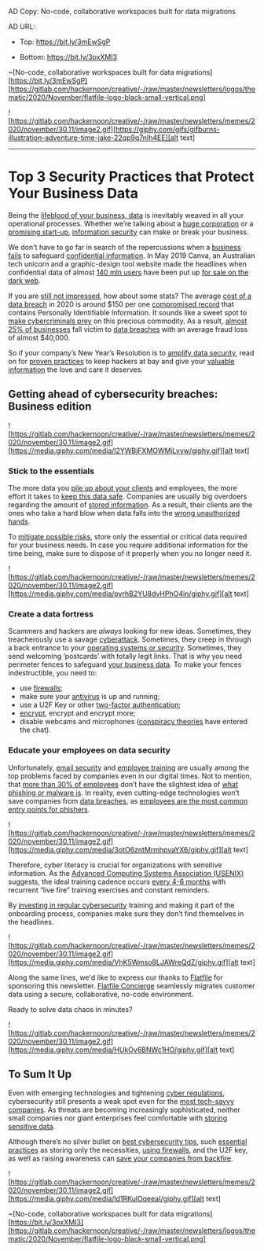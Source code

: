 AD Copy: No-code, collaborative workspaces built for data migrations

AD URL:

- Top: https://bit.ly/3mEwSgP

- Bottom: https://bit.ly/3oxXMI3



~[No-code, collaborative workspaces built for data migrations][https://bit.ly/3mEwSgP][https://gitlab.com/hackernoon/creative/-/raw/master/newsletters/logos/thematic/2020/November/flatfile-logo-black-small-vertical.png]


![https://gitlab.com/hackernoon/creative/-/raw/master/newsletters/memes/2020/november/30.11/image2.gif][https://giphy.com/gifs/gifburns-illustration-adventure-time-jake-22qp9q7nIh4EE][alt text]

----



# Top 3 Security Practices that Protect Your Business Data

Being the [lifeblood of your business, data](https://hackernoon.com/the-importance-of-monitoring-big-data-analytics-pipelines-hd3i3uja) is inevitably weaved in all your operational processes. Whether we’re talking about a [huge corporation](https://hackernoon.com/3-industries-harnessing-the-power-of-big-data-healthcare-law-and-retail-fs14s3wwp) or a [promising start-up](https://hackernoon.com/visualization-of-hypothesis-on-meteorological-data-9j153wmy), [information security](https://hackernoon.com/5-big-data-trends-for-the-post-pandemic-future-zmx3ux6) can make or break your business.

We don't have to go far in search of the repercussions when a [business fails](https://hackernoon.com/search?query=business+fail) to safeguard [confidential information](https://hackernoon.com/legal-business-documents-non-disclosure-agreement-and-demand-letter-55333y39). In May 2019 Canva, an Australian tech unicorn and a graphic-design tool website made the headlines when confidential data of almost [140 mln users](https://www.zdnet.com/article/australian-tech-unicorn-canva-suffers-security-breach/) have been put up [for sale on the dark web](https://hackernoon.com/search?query=dark%20web).

If you are [still not impressed](https://hackernoon.com/tagged/data-breach), how about some stats? The average [cost of a data breach](https://www.capita.com/sites/g/files/nginej146/files/2020-08/Ponemon-Global-Cost-of-Data-Breach-Study-2020.pdf) in 2020 is around $150 per one [compromised record](https://hackernoon.com/facebook-forced-me-to-use-a-password-manager-16af91e2885d) that contains Personally Identifiable Information. It sounds like a sweet spot to [make cybercriminals prey](https://hackernoon.com/tagged/cybersecurity) on this precious commodity. As a result, [almost 25% of businesses](https://media.kaspersky.com/pdf/it-risks-survey-report-cost-of-security-breaches.pdf) fall victim to [data breaches](https://hackernoon.com/3-steps-retailers-should-take-to-prevent-holiday-data-breaches-ep1g3wsh) with an average fraud loss of almost $40,000.

So if your company’s New Year’s Resolution is to [amplify data security](https://hackernoon.com/how-an-improved-working-relationship-between-employer-and-employee-could-be-the-key-to-cybersecurity-uh4v3w42), read on for [proven practices](https://hackernoon.com/20-data-security-risks-your-company-could-face-in-2020-uakk32lh) to keep hackers at bay and give your [valuable information](https://hackernoon.com/with-telehealth-on-the-rise-privacy-regulations-are-imperative-h52p3w1r) the love and care it deserves.


## Getting ahead of cybersecurity breaches: Business edition


![https://gitlab.com/hackernoon/creative/-/raw/master/newsletters/memes/2020/november/30.11/image2.gif][https://media.giphy.com/media/l2YWBjFXMOWMiLvyw/giphy.gif][alt text]


### **Stick to the essentials**

The more data you [pile up about your clients](https://hackernoon.com/providing-customer-support-for-125-million-fortnite-players-c6a7af5b32a4) and employees, the more effort it takes to [keep this data safe](https://hackernoon.com/internet-data-privacy-full-guide-keep-your-data-safe-online-6p7x3z17). Companies are usually big overdoers regarding the amount of [stored information](https://hackernoon.com/all-about-security-information-and-event-management-em7n3ymz). As a result, their clients are the ones who take a hard blow when data falls into the [wrong unauthorized hands](https://hackernoon.com/3-benefits-of-zero-trust-to-customer-information-security-7c1dd48of).  

To [mitigate possible risks](https://hackernoon.com/women-in-information-security-tha%C3%ADs-9c407bc60c3d), store only the essential or critical data required for your business needs. In case you require additional information for the time being, make sure to dispose of it properly when you no longer need it.


![https://gitlab.com/hackernoon/creative/-/raw/master/newsletters/memes/2020/november/30.11/image2.gif][https://media.giphy.com/media/pyrhB2YU8dvHPhO4in/giphy.gif][alt text]


### **Create a data fortress**

Scammers and hackers are _always_ looking for new ideas. Sometimes, they treacherously use a savage [cyberattack](https://hackernoon.com/women-in-information-security-zo%D1%91-rose-997ccc289f60). Sometimes, they creep in through a back entrance to your [operating systems or security](https://hackernoon.com/how-we-can-make-the-modern-web-experience-more-secure-zheh38s2). Sometimes, they send welcoming ‘postcards’ with totally legit links. That is why you need perimeter fences to safeguard [your business data](https://hackernoon.com/6-measures-to-eliminate-business-risks-885be9cd56ea). To make your fences indestructible, you need to:



*   use [firewalls](https://hackernoon.com/the-great-firewall-of-china-is-not-so-great-afterall-0qt34mu); 
*   make sure your [antivirus](https://hackernoon.com/newest-malware-from-china-8a1k3uem) is up and running;
*   use a U2F Key or other [two-factor authentication](https://hackernoon.com/protecting-your-data-online-using-strong-passwords-and-two-factor-authentication-a-guide-av4o3web);
*   [encrypt](https://hackernoon.com/quantum-resistant-encryption-why-you-urgently-need-it-s41m3zte), encrypt and encrypt more;
*   disable webcams and microphones ([conspiracy theories](https://hackernoon.com/while-were-all-super-into-conspiracy-theories-lets-talk-ai-ethics-and-google-6n4p3ueg) have entered the chat).


### **Educate your employees on data security**

Unfortunately, [email security](https://hackernoon.com/the-essential-guide-to-email-security-threats-costs-and-strategies-3y5j3ujn) and [employee training](https://hackernoon.com/how-to-clean-up-the-mess-in-your-employee-training-program-581r2g8u) are usually among the top problems faced by companies even in our digital times. Not to mention, that [more than 30% of employees](https://www.proofpoint.com/us/resources/white-papers/user-risk-report) don’t have the slightest idea of [what phishing or malware is](https://hackernoon.com/7-deadly-digital-sins-understanding-the-main-types-of-malware-d71f3ypq). In reality, even cutting-edge technologies won’t save companies from [data breaches](https://hackernoon.com/dissecting-defensor-an-android-malware-that-affects-your-banking-apps-v5by30ad), as [employees are the most common entry points for phishers](https://hackernoon.com/anti-phishing-cybersecurity-product-market-an-analysis-q22k3zh0).

 

![https://gitlab.com/hackernoon/creative/-/raw/master/newsletters/memes/2020/november/30.11/image2.gif][https://media.giphy.com/media/3otO6zntMrmhpvaYX6/giphy.gif][alt text]


Therefore, cyber literacy is crucial for organizations with sensitive information. As the [Advanced Computing Systems Association (USENIX)](https://www.usenix.org/system/files/soups2020-reinheimer_0.pdf) suggests, the ideal training cadence occurs [every 4-6 months](https://hackernoon.com/phishing-top-threat-to-our-online-security-88t3uhg) with recurrent “live fire” training exercises and constant reminders.

By [investing in regular cybersecurity](https://hackernoon.com/whats-a-spear-phishing-attack-and-to-protect-yourself-from-it-2g2p3zm7) training and making it part of the onboarding process, companies make sure they don’t find themselves in the headlines.


![https://gitlab.com/hackernoon/creative/-/raw/master/newsletters/memes/2020/november/30.11/image2.gif][https://media.giphy.com/media/VhK5Wmso8LJAWreQdZ/giphy.gif][alt text]

Along the same lines, we'd like to express our thanks to [Flatfile](https://bit.ly/3mEwSgP) for sponsoring this newsletter. [Flatfile Concierge](https://bit.ly/3mEwSgP) seamlessly migrates customer data using a secure, collaborative, no-code environment.

Ready to solve data chaos in minutes?


![https://gitlab.com/hackernoon/creative/-/raw/master/newsletters/memes/2020/november/30.11/image2.gif][https://media.giphy.com/media/HUkOv6BNWc1HO/giphy.gif][alt text]


## To Sum It Up

Even with emerging technologies and tightening [cyber regulations](https://hackernoon.com/8-sources-of-cyber-threat-and-domain-intelligence-for-enterprise-security-sz2j3xqi), cybersecurity still presents a weak spot even for the [most tech-savvy companies](https://hackernoon.com/an-invitation-to-hack-microsofts-azure-security-lab-n8bt3z9f). As threats are becoming increasingly sophisticated, neither small companies nor giant enterprises feel comfortable with [storing sensitive data](https://hackernoon.com/bypassing-enterprise-encryption-policy-with-metadata-nj5018ca).

Although there’s no silver bullet on [best cybersecurity tips](https://hackernoon.com/phishing-my-company-an-infosec-lesson-for-businesses-ca69ab4ea906), such [essential practices](https://hackernoon.com/a-breakdown-of-todays-phishing-epidemic-f72e323m) as storing only the necessities, [using firewalls](https://hackernoon.com/browser-isolation-is-the-future-of-cybersecurity-but-how-can-you-cost-effectively-isolate-your-26bf5247d81f), and the U2F key, as well as raising awareness can [save your companies from backfire](https://hackernoon.com/online-brand-protection-how-monitoring-and-user-education-can-help-with-phishing-c52i32wc).


![https://gitlab.com/hackernoon/creative/-/raw/master/newsletters/memes/2020/november/30.11/image2.gif][https://media.giphy.com/media/ld1RKulOqeeaI/giphy.gif][alt text]



~[No-code, collaborative workspaces built for data migrations][https://bit.ly/3oxXMI3][https://gitlab.com/hackernoon/creative/-/raw/master/newsletters/logos/thematic/2020/November/flatfile-logo-black-small-vertical.png]
